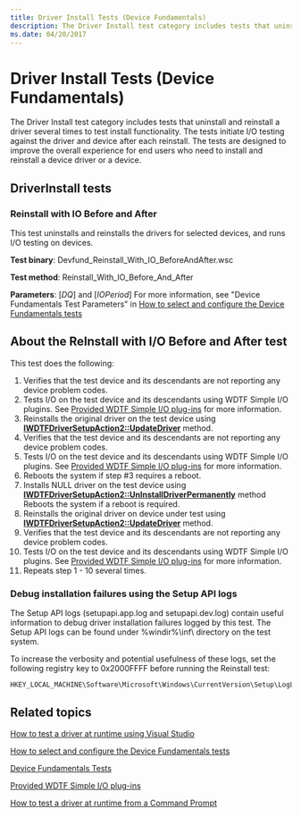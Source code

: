 ```yaml
---
title: Driver Install Tests (Device Fundamentals)
description: The Driver Install test category includes tests that uninstall and reinstall a driver several times to test install functionality.
ms.date: 04/20/2017
---
```


# Driver Install Tests (Device Fundamentals)

The Driver Install test category includes tests that uninstall and reinstall a driver several times to test install functionality. The tests initiate I/O testing against the driver and device after each reinstall. The tests are designed to improve the overall experience for end users who need to install and reinstall a device driver or a device.

## DriverInstall tests

### Reinstall with IO Before and After

This test uninstalls and reinstalls the drivers for selected devices, and runs I/O testing on devices.

**Test binary**: Devfund_Reinstall_With_IO_BeforeAndAfter.wsc

**Test method**: Reinstall_With_IO_Before_And_After

**Parameters**: [*DQ*] and [*IOPeriod*] For more information, see "Device Fundamentals Test Parameters" in [How to select and configure the Device Fundamentals tests](../develop/how-to-select-and-configure-the-device-fundamental-tests.md#device-fundamentals-test-parameters)

## About the ReInstall with I/O Before and After test

This test does the following:

1. Verifies that the test device and its descendants are not reporting any device problem codes.
2. Tests I/O on the test device and its descendants using WDTF Simple I/O plugins. See [Provided WDTF Simple I/O plug-ins](../wdtf/provided-wdtf-simpleio-plug-ins.md) for more information.
3. Reinstalls the original driver on the test device using [**IWDTFDriverSetupAction2::UpdateDriver**](/windows-hardware/drivers/ddi/wdtfdriversetupdeviceaction/nf-wdtfdriversetupdeviceaction-iwdtfdriversetupaction2-updatedriver) method.
4. Verifies that the test device and its descendants are not reporting any device problem codes.
5. Tests I/O on the test device and its descendants using WDTF Simple I/O plugins. See [Provided WDTF Simple I/O plug-ins](../wdtf/provided-wdtf-simpleio-plug-ins.md) for more information.
6. Reboots the system if step \#3 requires a reboot.
7. Installs NULL driver on the test device using [**IWDTFDriverSetupAction2::UnInstallDriverPermanently**](/windows-hardware/drivers/ddi/wdtfdriversetupdeviceaction/nf-wdtfdriversetupdeviceaction-iwdtfdriversetupaction2-uninstalldriverpermanently) method Reboots the system if a reboot is required.
8. Reinstalls the original driver on device under test using [**IWDTFDriverSetupAction2::UpdateDriver**](/windows-hardware/drivers/ddi/wdtfdriversetupdeviceaction/nf-wdtfdriversetupdeviceaction-iwdtfdriversetupaction2-updatedriver) method.
9. Verifies that the test device and its descendants are not reporting any device problem codes.
10. Tests I/O on the test device and its descendants using WDTF Simple I/O plugins. See [Provided WDTF Simple I/O plug-ins](../wdtf/provided-wdtf-simpleio-plug-ins.md) for more information.
11. Repeats step 1 - 10 several times.

### Debug installation failures using the Setup API logs

The Setup API logs (setupapi.app.log and setupapi.dev.log) contain useful information to debug driver installation failures logged by this test. The Setup API logs can be found under %windir%\\inf\\ directory on the test system.

To increase the verbosity and potential usefulness of these logs, set the following registry key to 0x2000FFFF before running the Reinstall test:

```command
HKEY_LOCAL_MACHINE\Software\Microsoft\Windows\CurrentVersion\Setup\LogLevel
```

## Related topics

[How to test a driver at runtime using Visual Studio](../develop/testing-a-driver-at-runtime.md)

[How to select and configure the Device Fundamentals tests](../develop/how-to-select-and-configure-the-device-fundamental-tests.md)

[Device Fundamentals Tests](device-fundamentals-tests.md)

[Provided WDTF Simple I/O plug-ins](../wdtf/provided-wdtf-simpleio-plug-ins.md)

[How to test a driver at runtime from a Command Prompt](/windows-hardware/drivers/develop/how-to-test-a-driver-at-runtime-from-a-command-prompt)
